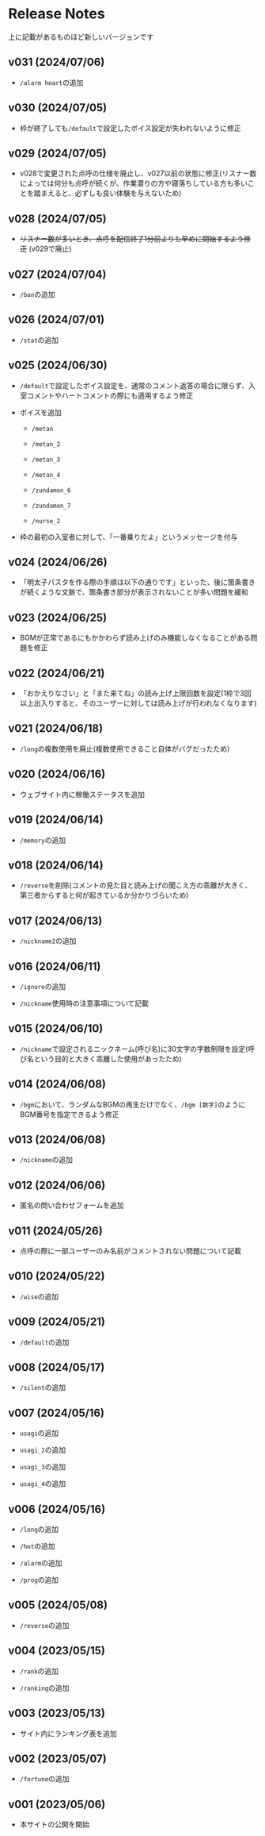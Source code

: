 # Release Notes

上に記載があるものほど新しいバージョンです

## v031 (2024/07/06)

- `/alarm heart`の追加

## v030 (2024/07/05)

- 枠が終了しても`/default`で設定したボイス設定が失われないように修正

## v029 (2024/07/05)

- v028で変更された点呼の仕様を廃止し、v027以前の状態に修正(リスナー数によっては何分も点呼が続くが、作業潜りの方や寝落ちしている方も多いことを踏まえると、必ずしも良い体験を与えないため)

## v028 (2024/07/05)

- ~~リスナー数が多いとき、点呼を配信終了1分前よりも早めに開始するよう修正~~ (v029で廃止)

## v027 (2024/07/04)

- `/ban`の追加

## v026 (2024/07/01)

- `/stat`の追加

## v025 (2024/06/30)

- `/default`で設定したボイス設定を、通常のコメント返答の場合に限らず、入室コメントやハートコメントの際にも適用するよう修正

- ボイスを追加

    - `/metan`

    - `/metan_2`

    - `/metan_3`

    - `/metan_4`

    - `/zundamon_6`

    - `/zundamon_7`

    - `/nurse_2`

- 枠の最初の入室者に対して、「一番乗りだよ」というメッセージを付与

## v024 (2024/06/26)

- 「明太子パスタを作る際の手順は以下の通りです」といった、後に箇条書きが続くような文脈で、箇条書き部分が表示されないことが多い問題を緩和

## v023 (2024/06/25)

- BGMが正常であるにもかかわらず読み上げのみ機能しなくなることがある問題を修正

## v022 (2024/06/21)

- 「おかえりなさい」と「また来てね」の読み上げ上限回数を設定(1枠で3回以上出入りすると、そのユーザーに対しては読み上げが行われなくなります)

## v021 (2024/06/18)

- `/long`の複数使用を廃止(複数使用できること自体がバグだったため)

## v020 (2024/06/16)

- ウェブサイト内に稼働ステータスを追加

## v019 (2024/06/14)

- `/memory`の追加

## v018 (2024/06/14)

- `/reverse`を削除(コメントの見た目と読み上げの聞こえ方の乖離が大きく、第三者からすると何が起きているか分かりづらいため)

## v017 (2024/06/13)

- `/nickname2`の追加

## v016 (2024/06/11)

- `/ignore`の追加

- `/nickname`使用時の注意事項について記載

## v015 (2024/06/10)

- `/nickname`で設定されるニックネーム(呼び名)に30文字の字数制限を設定(呼び名という目的と大きく乖離した使用があったため)

## v014 (2024/06/08)

- `/bgm`において、ランダムなBGMの再生だけでなく、`/bgm [数字]`のようにBGM番号を指定できるよう修正

## v013 (2024/06/08)

- `/nickname`の追加

## v012 (2024/06/06)

- 匿名の問い合わせフォームを追加

## v011 (2024/05/26)

- 点呼の際に一部ユーザーのみ名前がコメントされない問題について記載

## v010 (2024/05/22)

- `/wise`の追加

## v009 (2024/05/21)

- `/default`の追加

## v008 (2024/05/17)

- `/silent`の追加

## v007 (2024/05/16)

- `usagi`の追加

- `usagi_2`の追加

- `usagi_3`の追加

- `usagi_4`の追加

## v006 (2024/05/16)

- `/long`の追加

- `/hot`の追加

- `/alarm`の追加

- `/prog`の追加

## v005 (2024/05/08)

- `/reverse`の追加

## v004 (2023/05/15)

- `/rank`の追加

- `/ranking`の追加

## v003 (2023/05/13)

- サイト内にランキング表を追加

## v002 (2023/05/07)

- `/fortune`の追加

## v001 (2023/05/06)

- 本サイトの公開を開始



